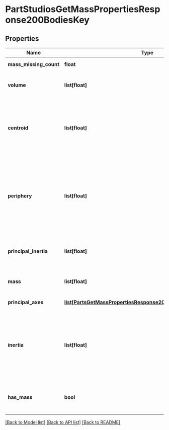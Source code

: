 # PartStudiosGetMassPropertiesResponse200BodiesKey

## Properties
Name | Type | Description | Notes
------------ | ------------- | ------------- | -------------
**mass_missing_count** | **float** | Number of parts without mass | [optional] 
**volume** | **list[float]** | Volume in cubic meters, along with minimum and maximum | [optional] 
**centroid** | **list[float]** | Coordinates of the centroid (center of mass) in metric             units (3 numbers), along with minimum (3 numbers) and maximum (3 numbers) | [optional] 
**periphery** | **list[float]** | Periphery in metric units which depend on context, along             with minimum and maximum; for a solid part, the periphery is the surface area in square meters; for a             surface, the periphery is the perimeter in meters | [optional] 
**principal_inertia** | **list[float]** | Moment of inertia around the principal axes in             metric units (3 numbers) | [optional] 
**mass** | **list[float]** | Mass in kilograms, along with minimum and maximum | [optional] 
**principal_axes** | [**list[PartsGetMassPropertiesResponse200BodiesKeyPrincipalAxes]**](PartsGetMassPropertiesResponse200BodiesKeyPrincipalAxes.md) | Principal axes as unit vectors | [optional] 
**inertia** | **list[float]** | Moment of inertia tensor about the centroid in metric units             with respect to the coordinate axes (9 numbers), along with minimum (9 numbers) and maximum (9             numbers) | [optional] 
**has_mass** | **bool** | Whether part has mass, or, if massAsGroup&#x3D;true, whether any             part has mass | [optional] 

[[Back to Model list]](../README.md#documentation-for-models) [[Back to API list]](../README.md#documentation-for-api-endpoints) [[Back to README]](../README.md)


